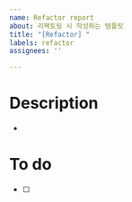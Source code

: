 ```yaml
---
name: Refactor report
about: 리팩토링 시 작성하는 템플릿
title: "[Refactor] "
labels: refactor
assignees: ''

---
```


<!-- (주석) 모두가 보는 이슈입니다. 다른 사람도 이해 할 수 있는 언어로 작성해주시길 바래요~ 바른 말 고운 말 쓰라 이 말이야!

# Issue 생성 전 체크리스트
- [ ] 이슈 이름은 다른 사람도 이해할 수 있나요?
- [ ] 이슈 책임자(Assignees)를 추가했나요?
- [ ] Labels에는 해당 이슈의 성향을 잘 나타내나요?
- [ ] 해당 Issue가 파트(front-end 또는 back-end)에 종속된다면 Labels에 파트를 표시했나요?
 -->
# Description
- 

# To do
- [ ] 
